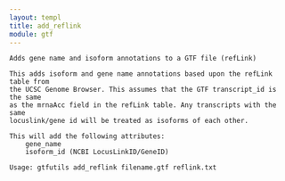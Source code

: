 ```yaml
---
layout: templ
title: add_reflink
module: gtf
---
```

    Adds gene name and isoform annotations to a GTF file (refLink)
    
    This adds isoform and gene name annotations based upon the refLink table from
    the UCSC Genome Browser. This assumes that the GTF transcript_id is the same
    as the mrnaAcc field in the refLink table. Any transcripts with the same
    locuslink/gene id will be treated as isoforms of each other.
    
    This will add the following attributes:
        gene_name
        isoform_id (NCBI LocusLinkID/GeneID)
    
    Usage: gtfutils add_reflink filename.gtf reflink.txt
    
